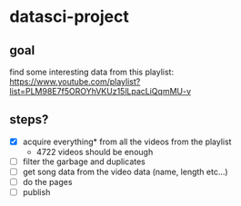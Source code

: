 # datasci-project

## goal

find some interesting data from this playlist: https://www.youtube.com/playlist?list=PLM98E7f5OROYhVKUz15lLpacLiQqmMU-v

## steps?

- [x] acquire everything* from all the videos from the playlist
  - 4722 videos should be enough
- [ ] filter the garbage and duplicates
- [ ] get song data from the video data (name, length etc...)
- [ ] do the pages
- [ ] publish
